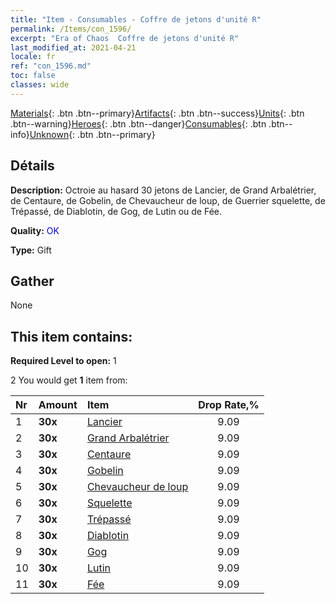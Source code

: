 ```yaml
---
title: "Item - Consumables - Coffre de jetons d'unité R"
permalink: /Items/con_1596/
excerpt: "Era of Chaos  Coffre de jetons d'unité R"
last_modified_at: 2021-04-21
locale: fr
ref: "con_1596.md"
toc: false
classes: wide
---
```

 [Materials](/fr/Items/){: .btn .btn--primary}[Artifacts](/fr/Items/Artifacts/){: .btn .btn--success}[Units](/fr/Items/Units/){: .btn .btn--warning}[Heroes](/fr/Items/Heroes/){: .btn .btn--danger}[Consumables](/fr/Items/Consumables/){: .btn .btn--info}[Unknown](/fr/Items/Unknown/){: .btn .btn--primary}

## Détails
 **Description:** Octroie au hasard 30 jetons de Lancier, de Grand Arbalétrier, de Centaure, de Gobelin, de Chevaucheur de loup, de Guerrier squelette, de Trépassé, de Diablotin, de Gog, de Lutin ou de Fée.

 **Quality:** <span style="color: #0000CD">OK</span>

 **Type:** Gift

## Gather

  None

## This item contains:

 **Required Level to open:** 1

 2 You would get **1** item  from:

  | Nr | Amount |     Item    | Drop Rate,% |
  |:---|:-------|:------------|:---------:|
  | 1 |  **30x** | [Lancier](/fr/Items/unt_190/) | 9.09 | 
  | 2 |  **30x** | [Grand Arbalétrier](/fr/Items/unt_191/) | 9.09 | 
  | 3 |  **30x** | [Centaure](/fr/Items/unt_199/) | 9.09 | 
  | 4 |  **30x** | [Gobelin](/fr/Items/unt_217/) | 9.09 | 
  | 5 |  **30x** | [Chevaucheur de loup](/fr/Items/unt_218/) | 9.09 | 
  | 6 |  **30x** | [Squelette](/fr/Items/unt_208/) | 9.09 | 
  | 7 |  **30x** | [Trépassé](/fr/Items/unt_209/) | 9.09 | 
  | 8 |  **30x** | [Diablotin](/fr/Items/unt_226/) | 9.09 | 
  | 9 |  **30x** | [Gog](/fr/Items/unt_227/) | 9.09 | 
  | 10 |  **30x** | [Lutin](/fr/Items/unt_235/) | 9.09 | 
  | 11 |  **30x** | [Fée](/fr/Items/unt_262/) | 9.09 | 
